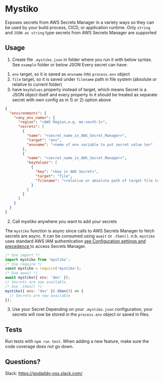 # Mystiko

Exposes secrets from AWS Secrets Manager in a variety ways so they can be used by your build process, CICD, or application runtime.
Only `string` and `JSON as string` type secrets from AWS Secrets Manager are supported

## Usage

1. Create file `.mystiko.json` in folder where you run it with below syntax. See `example` folder or below JSON
Every secret can have:

1) `env` target, so it is saved as `envname` into `process.env` object
2) `file` target, so it is saved under `filename` path in file system (absolute or relative to current folder)
3) have `keyValues` property instead of target, which means Secret is a JSON object itself and every property in it should be treated as separate secret with own config as in 1) or 2) option above

```json
{
  "environments": {
    "<any_env_name>": {
      "region": "<AWS Region,e.g. me-south-1>",
      "secrets": [
        { 
          "name": "<secret_name_in_AWS_Secret_Manager>",
          "target": "env",
          "envname": "<name of env variable to put secret value to>"
        },
        {
          "name": "<secret_name_in_AWS_Secret_Manager>",
          "keyValues": [
            { 
              "key": "<key in AWS Secret>",
              "target": "file",
              "filename": "<relative or absolute path of target file to put secret value to>"
            }
          ]
        }
      ]
    }
  }
}
```

2. Call mystiko anywhere you want to add your secrets

The `mystiko` function is async since calls to AWS Secrets Manager to fetch secrets are async. It can be consumed using `await` or `.then()`.
n.b. `mystiko` uses standard AWS IAM authentication [see Configuration settings and precedence ](https://docs.aws.amazon.com/cli/latest/userguide/cli-configure-quickstart.html) to access Secrets Manager.

```javascript
/* Use import */
import mystiko from 'mystiko';
/* Use require */
const mystiko = require('mystiko');
/* Use await */
await mystiko({ env: 'dev' });
// Secrets are now available
/* Use .then() */
mystiko({ env: 'dev' }).then(() => {
  // Secrets are now available
});
```

3. Use your Secret
Depending on your `.mystiko.json` configuration, your secrets will now be stored in the `process.env` object or saved in files.


## Tests

Run tests with `npm run test`. When adding a new feature, make sure the code coverage does not go down.

## Questions?

Slack: https://godaddy-oss.slack.com/
